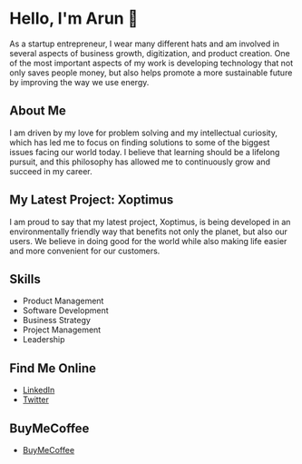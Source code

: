 # Hello, I'm Arun 👋

As a startup entrepreneur, I wear many different hats and am involved in several aspects of business growth, digitization, and product creation. One of the most important aspects of my work is developing technology that not only saves people money, but also helps promote a more sustainable future by improving the way we use energy.

## About Me

I am driven by my love for problem solving and my intellectual curiosity, which has led me to focus on finding solutions to some of the biggest issues facing our world today. I believe that learning should be a lifelong pursuit, and this philosophy has allowed me to continuously grow and succeed in my career.

## My Latest Project: Xoptimus

I am proud to say that my latest project, Xoptimus, is being developed in an environmentally friendly way that benefits not only the planet, but also our users. We believe in doing good for the world while also making life easier and more convenient for our customers. 

## Skills

- Product Management
- Software Development
- Business Strategy
- Project Management
- Leadership

## Find Me Online

- [LinkedIn](https://www.linkedin.com/in/arun-skg/)
- [Twitter](https://twitter.com/arun_skg)

## BuyMeCoffee
- [BuyMeCoffee](https://www.buymeacoffee.com/arunskg)
